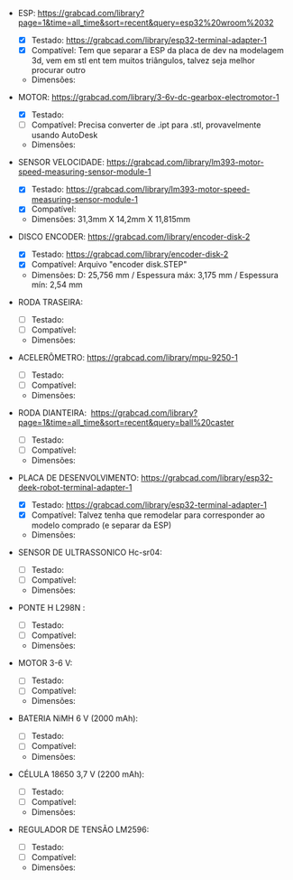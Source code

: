 - ESP:
https://grabcad.com/library?page=1&time=all_time&sort=recent&query=esp32%20wroom%2032
  - [x] Testado: https://grabcad.com/library/esp32-terminal-adapter-1
  - [x] Compatível: Tem que separar a ESP da placa de dev na modelagem 3d, vem em stl ent tem muitos triângulos, talvez seja melhor procurar outro
  - Dimensões:
- MOTOR:
https://grabcad.com/library/3-6v-dc-gearbox-electromotor-1
  - [x] Testado:
  - [ ] Compatível: Precisa converter de .ipt para .stl, provavelmente usando AutoDesk
  - Dimensões:
- SENSOR VELOCIDADE: 
https://grabcad.com/library/lm393-motor-speed-measuring-sensor-module-1
  - [x] Testado: https://grabcad.com/library/lm393-motor-speed-measuring-sensor-module-1
  - [x] Compatível:
  - Dimensões: 31,3mm X 14,2mm X 11,815mm

- DISCO ENCODER: 
https://grabcad.com/library/encoder-disk-2
  - [x] Testado: https://grabcad.com/library/encoder-disk-2 
  - [x] Compatível: Arquivo "encoder disk.STEP"
  - Dimensões: D: 25,756 mm / Espessura máx: 3,175 mm / Espessura mín: 2,54 mm

- RODA TRASEIRA:
  - [ ] Testado:
  - [ ] Compatível:
  - Dimensões:

- ACELERÔMETRO: 
https://grabcad.com/library/mpu-9250-1
  - [ ] Testado:
  - [ ] Compatível:
  - Dimensões:
    
- RODA DIANTEIRA: 
https://grabcad.com/library?page=1&time=all_time&sort=recent&query=ball%20caster
  - [ ] Testado:
  - [ ] Compatível:
  - Dimensões:
    
- PLACA DE DESENVOLVIMENTO:
https://grabcad.com/library/esp32-deek-robot-terminal-adapter-1
  - [x] Testado: https://grabcad.com/library/esp32-terminal-adapter-1
  - [x] Compatível: Talvez tenha que remodelar para corresponder ao modelo comprado (e separar da ESP)
  - Dimensões:
    
- SENSOR DE ULTRASSONICO Hc-sr04:
  - [ ] Testado:
  - [ ] Compatível:
  - Dimensões:

- PONTE H L298N :
  - [ ] Testado:
  - [ ] Compatível:
  - Dimensões:

- MOTOR 3-6 V:
  - [ ] Testado:
  - [ ] Compatível:
  - Dimensões:

- BATERIA NiMH 6 V (2000 mAh):
  - [ ] Testado:
  - [ ] Compatível:
  - Dimensões:

- CÉLULA 18650 3,7 V (2200 mAh):
  - [ ] Testado:
  - [ ] Compatível:
  - Dimensões:
    
- REGULADOR DE TENSÃO LM2596:
  - [ ] Testado:
  - [ ] Compatível:
  - Dimensões:
